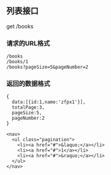 ## 列表接口
get /books
### 请求的URL格式
```
/books
/books/1
/books?pageSize=5&pageNumber=2
```
### 返回的数据格式
```
{
  data:[{id:1,name:'zfpx1'}],
  totalPage:3,
  pageSize:5,
  pageNumber:2
}
```

```
<nav>
  <ul class="pagination">
    <li><a href="#">&laquo;</a></li>
    <li><a href="#">1</a></li>
    <li><a href="#">&raquo;</a></li>
  </ul>
</nav>

```